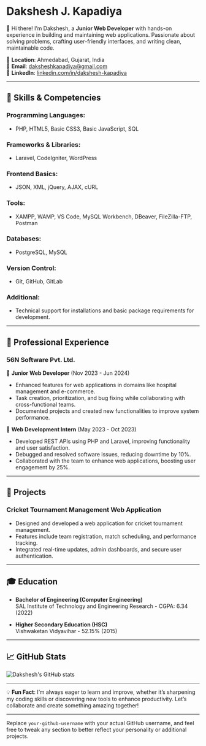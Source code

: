 # Dakshesh J. Kapadiya

👋 Hi there! I’m Dakshesh, a **Junior Web Developer** with hands-on experience in building and maintaining web applications. Passionate about solving problems, crafting user-friendly interfaces, and writing clean, maintainable code.

📍 **Location**: Ahmedabad, Gujarat, India  
📧 **Email**: [daksheshkapadiya@gmail.com](mailto:daksheshkapadiya@gmail.com)  
🔗 **LinkedIn**: [linkedin.com/in/dakshesh-kapadiya](https://www.linkedin.com/in/dakshesh-kapadiya/)  

---

## 🚀 Skills & Competencies

### Programming Languages:
- PHP, HTML5, Basic CSS3, Basic JavaScript, SQL

### Frameworks & Libraries:
- Laravel, CodeIgniter, WordPress

### Frontend Basics:
- JSON, XML, jQuery, AJAX, cURL

### Tools:
- XAMPP, WAMP, VS Code, MySQL Workbench, DBeaver, FileZilla-FTP, Postman

### Databases:
- PostgreSQL, MySQL

### Version Control:
- Git, GitHub, GitLab

### Additional:
- Technical support for installations and basic package requirements for development.

---

## 🏢 Professional Experience

### **56N Software Pvt. Ltd.**  
📅 **Junior Web Developer** (Nov 2023 - Jun 2024)  
- Enhanced features for web applications in domains like hospital management and e-commerce.  
- Task creation, prioritization, and bug fixing while collaborating with cross-functional teams.  
- Documented projects and created new functionalities to improve system performance.

📅 **Web Development Intern** (May 2023 - Oct 2023)  
- Developed REST APIs using PHP and Laravel, improving functionality and user satisfaction.  
- Debugged and resolved software issues, reducing downtime by 10%.  
- Collaborated with the team to enhance web applications, boosting user engagement by 25%.

---

## 🌟 Projects

### **Cricket Tournament Management Web Application**  
- Designed and developed a web application for cricket tournament management.  
- Features include team registration, match scheduling, and performance tracking.  
- Integrated real-time updates, admin dashboards, and secure user authentication.

---

## 🎓 Education

- **Bachelor of Engineering (Computer Engineering)**  
  SAL Institute of Technology and Engineering Research - CGPA: 6.34 (2022)  

- **Higher Secondary Education (HSC)**  
  Vishwaketan Vidyavihar - 52.15% (2015)

---

## 📈 GitHub Stats
![Dakshesh's GitHub stats](https://github-readme-stats.vercel.app/api?username=your-github-username&show_icons=true&theme=radical)

---

💡 **Fun Fact**: I’m always eager to learn and improve, whether it’s sharpening my coding skills or discovering new tools to enhance productivity. Let’s collaborate and create something amazing together!

---

Replace `your-github-username` with your actual GitHub username, and feel free to tweak any section to better reflect your personality or additional projects.
